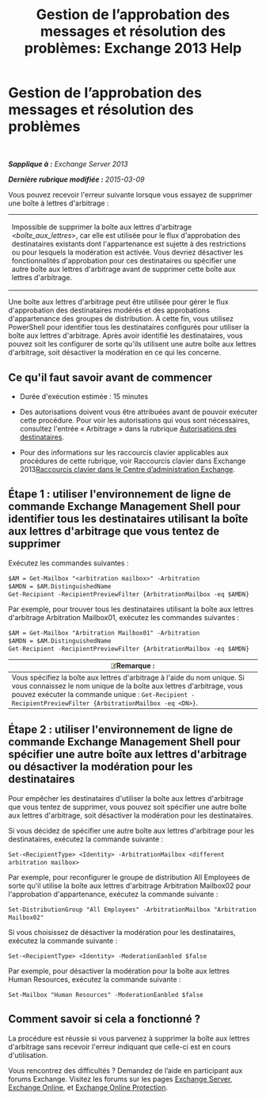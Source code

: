 ﻿---
title: 'Gestion de l’approbation des messages et résolution des problèmes: Exchange 2013 Help'
TOCTitle: Gestion de l’approbation des messages et résolution des problèmes
ms:assetid: 860df43f-a05b-4da3-83f1-68d3123a923d
ms:mtpsurl: https://technet.microsoft.com/fr-fr/library/Dd298110(v=EXCHG.150)
ms:contentKeyID: 52062997
ms.date: 04/24/2018
mtps_version: v=EXCHG.150
ms.translationtype: HT
---

# Gestion de l’approbation des messages et résolution des problèmes

 

_**Sapplique à :** Exchange Server 2013_

_**Dernière rubrique modifiée :** 2015-03-09_

Vous pouvez recevoir l'erreur suivante lorsque vous essayez de supprimer une boîte à lettres d'arbitrage :


<table>
<colgroup>
<col style="width: 100%" />
</colgroup>
<tbody>
<tr class="odd">
<td><p>Impossible de supprimer la boîte aux lettres d'arbitrage &lt;<em>boîte_aux_lettres</em>&gt;, car elle est utilisée pour le flux d'approbation des destinataires existants dont l'appartenance est sujette à des restrictions ou pour lesquels la modération est activée. Vous devriez désactiver les fonctionnalités d'approbation pour ces destinataires ou spécifier une autre boîte aux lettres d'arbitrage avant de supprimer cette boîte aux lettres d'arbitrage.</p></td>
</tr>
</tbody>
</table>


Une boîte aux lettres d'arbitrage peut être utilisée pour gérer le flux d'approbation des destinataires modérés et des approbations d'appartenance des groupes de distribution. À cette fin, vous utilisez PowerShell pour identifier tous les destinataires configurés pour utiliser la boîte aux lettres d'arbitrage. Après avoir identifié les destinataires, vous pouvez soit les configurer de sorte qu'ils utilisent une autre boîte aux lettres d'arbitrage, soit désactiver la modération en ce qui les concerne.

## Ce qu'il faut savoir avant de commencer

  - Durée d'exécution estimée : 15 minutes

  - Des autorisations doivent vous être attribuées avant de pouvoir exécuter cette procédure. Pour voir les autorisations qui vous sont nécessaires, consultez l'entrée « Arbitrage » dans la rubrique [Autorisations des destinataires](recipients-permissions-exchange-2013-help.md).

  - Pour des informations sur les raccourcis clavier applicables aux procédures de cette rubrique, voir Raccourcis clavier dans Exchange 2013[Raccourcis clavier dans le Centre d’administration Exchange](keyboard-shortcuts-in-the-exchange-admin-center-exchange-online-protection-help.md).

## Étape 1 : utiliser l'environnement de ligne de commande Exchange Management Shell pour identifier tous les destinataires utilisant la boîte aux lettres d'arbitrage que vous tentez de supprimer

Exécutez les commandes suivantes :

    $AM = Get-Mailbox "<arbitration mailbox>" -Arbitration
    $AMDN = $AM.DistinguishedName
    Get-Recipient -RecipientPreviewFilter {ArbitrationMailbox -eq $AMDN}

Par exemple, pour trouver tous les destinataires utilisant la boîte aux lettres d'arbitrage Arbitration Mailbox01, exécutez les commandes suivantes :

    $AM = Get-Mailbox "Arbitration Mailbox01" -Arbitration
    $AMDN = $AM.DistinguishedName
    Get-Recipient -RecipientPreviewFilter {ArbitrationMailbox -eq $AMDN}

<table>
<thead>
<tr class="header">
<th><img src="images/JJ159664.note(EXCHG.150).gif" title="Remarque" alt="Remarque" />Remarque :</th>
</tr>
</thead>
<tbody>
<tr class="odd">
<td>Vous spécifiez la boîte aux lettres d'arbitrage à l'aide du nom unique. Si vous connaissez le nom unique de la boîte aux lettres d'arbitrage, vous pouvez exécuter la commande unique : <code>Get-Recipient -RecipientPreviewFilter {ArbitrationMailbox -eq &lt;DN&gt;}</code>.</td>
</tr>
</tbody>
</table>


## Étape 2 : utiliser l'environnement de ligne de commande Exchange Management Shell pour spécifier une autre boîte aux lettres d'arbitrage ou désactiver la modération pour les destinataires

Pour empêcher les destinataires d'utiliser la boîte aux lettres d'arbitrage que vous tentez de supprimer, vous pouvez soit spécifier une autre boîte aux lettres d'arbitrage, soit désactiver la modération pour les destinataires.

Si vous décidez de spécifier une autre boîte aux lettres d'arbitrage pour les destinataires, exécutez la commande suivante :

    Set-<RecipientType> <Identity> -ArbitrationMailbox <different arbitration mailbox>

Par exemple, pour reconfigurer le groupe de distribution All Employees de sorte qu'il utilise la boîte aux lettres d'arbitrage Arbitration Mailbox02 pour l'approbation d'appartenance, exécutez la commande suivante :

    Set-DistributionGroup "All Employees" -ArbitrationMailbox "Arbitration Mailbox02"

Si vous choisissez de désactiver la modération pour les destinataires, exécutez la commande suivante :

    Set-<RecipientType> <Identity> -ModerationEanbled $false

Par exemple, pour désactiver la modération pour la boîte aux lettres Human Resources, exécutez la commande suivante :

    Set-Mailbox "Human Resources" -ModerationEanbled $false

## Comment savoir si cela a fonctionné ?

La procédure est réussie si vous parvenez à supprimer la boîte aux lettres d'arbitrage sans recevoir l'erreur indiquant que celle-ci est en cours d'utilisation.

Vous rencontrez des difficultés ? Demandez de l’aide en participant aux forums Exchange. Visitez les forums sur les pages [Exchange Server](https://go.microsoft.com/fwlink/p/?linkid=60612), [Exchange Online](https://go.microsoft.com/fwlink/p/?linkid=267542), et [Exchange Online Protection](https://go.microsoft.com/fwlink/p/?linkid=285351).

